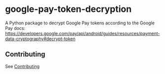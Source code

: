# google-pay-token-decryption
A Python package to decrypt Google Pay tokens according to the Google Pay docs: https://developers.google.com/pay/api/android/guides/resources/payment-data-cryptography#decrypt-token

## Contributing

See [Contributing](./CONTRIBUTING.md)